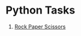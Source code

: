 # Python Tasks

1. [Rock Paper Scissors](https://github.com/amayomode/Zuri-Tasks/tree/main/python/rock-paper-scissors)